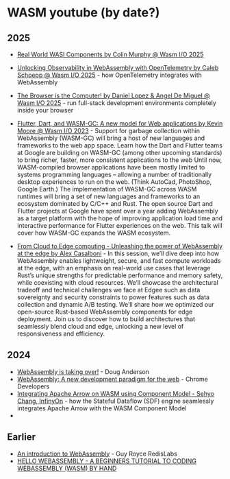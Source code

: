 # WASM youtube (by date?)

## 2025
- [Real World WASI Components by Colin Murphy @ Wasm I/O 2025](https://www.youtube.com/watch?v=QebWw3_K1_4)
- [Unlocking Observability in WebAssembly with OpenTelemetry by Caleb Schoepp @ Wasm I/O 2025](https://www.youtube.com/watch?v=iKh8YlJh618) - how OpenTelemetry integrates with WebAssembly
- [The Browser is the Computer! by Daniel Lopez & Angel De Miguel @ Wasm I/O 2025](https://www.youtube.com/watch?v=T5cT3U2afC0) - run full-stack development environments completely inside your browser
- [Flutter, Dart, and WASM-GC: A new model for Web applications by Kevin Moore @ Wasm I/O 2023](https://www.youtube.com/watch?v=Nkjc9r0WDNo) - Support for garbage collection within WebAssembly (WASM-GC) will bring a host of new languages and frameworks to the web app space. Learn how the Dart and Flutter teams at Google are building on WASM-GC (among other upcoming standards) to bring richer, faster, more consistent applications to the web Until now, WASM-compiled browser applications have been mostly limited to systems programming languages – allowing a number of traditionally desktop experiences to run on the web. (Think AutoCad, PhotoShop, Google Earth.) The implementation of WASM-GC across WASM runtimes will bring a set of new languages and frameworks to an ecosystem dominated by C/C++ and Rust. The open source Dart and Flutter projects at Google have spent over a year adding WebAssembly as a target platform with the hope of improving application load time and interactive performance for Flutter experiences on the web. This talk will cover how WASM-GC expands the WASM ecosystem.

- [From Cloud to Edge computing - Unleashing the power of WebAssembly at the edge by Alex Casalboni](https://www.youtube.com/watch?v=WEWMVFQjHcw) - In this session, we’ll dive deep into how WebAssembly enables lightweight, secure, and fast compute workloads at the edge, with an emphasis on real-world use cases that leverage Rust’s unique strengths for predictable performance and memory safety, while coexisting with cloud resources. We’ll showcase the architectural tradeoff and technical challenges we face at Edgee such as data sovereignty and security constraints to power features such as data collection and dynamic A/B testing.
We’ll share how we optimized our open-source Rust-based WebAssembly components for edge deployment. Join us to discover how to build architectures that seamlessly blend cloud and edge, unlocking a new level of responsiveness and efficiency.

## 2024
- [WebAssembly is taking over!](https://www.youtube.com/watch?v=er_WkZLX7DY) - Doug Anderson
- [WebAssembly: A new development paradigm for the web](https://www.youtube.com/watch?v=RcHER-3gFXI) - Chrome Developers
- [Integrating Apache Arrow on WASM using Component Model - Sehyo Chang, InfinyOn](https://www.youtube.com/watch?v=Fv74WX0Q03Q) - how the Stateful Dataflow (SDF) engine seamlessly integrates Apache Arrow with the WASM Component Model
- 
## Earlier 
- [An introduction to WebAssembly](https://www.youtube.com/watch?v=3sU557ZKjUs) - Guy Royce RedisLabs
- [HELLO WEBASSEMBLY - A BEGINNERS TUTORIAL TO CODING WEBASSEMBLY (WASM) BY HAND](https://www.youtube.com/watch?v=ojYEfRye6aE)

